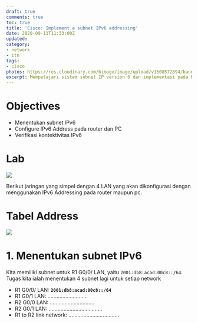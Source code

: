 ```yaml
---
draft: true
comments: true
toc: true
title: 'Cisco: Implement a subnet IPv6 addressing'
date: 2020-09-11T11:33:00Z
updated: 
category:
- network
- itn
tags:
- cisco
photos: https://res.cloudinary.com/bimagv/image/upload/v1608572894/banner/cisco-itn_qy4u8i.png
excerpt: Mempelajari sistem subnet IP version 6 dan implementasi pada Router dan PC
---
```


# **Objectives**

* Menentukan subnet IPv6
* Configure IPv6 Address pada router dan PC
* Verifikasi kontektivitas IPv6

# **Lab**

![](https://res.cloudinary.com/bimagv/image/upload/v1599781824/2020-09/2020-11-09_Jum_06_50_10_ogano1.png)

Berikut jaringan yang simpel dengan 4 LAN yang akan dikonfigurasi dengan menggunakan IPv6 Addressing pada router maupun pc.

# **Tabel Address**

![](https://res.cloudinary.com/bimagv/image/upload/v1599780606/2020-09/2020-11-09_Jum_06_26_24_t6htyx.png)

# 1. Menentukan subnet IPv6

Kita memiliki subnet untuk R1 G0/0/ LAN, yaitu `2001:db8:acad:00c8::/64`. Tugas kita ialah menentukan 4 subnet lagi untuk setiap network

* R1 G0/0/ LAN: **`2001:db8:acad:00c8::/64`**
* R1 G0/1 LAN: ...........................
* R2 G0/0 LAN: ..............................
* R2 G0/1 LAN: ....................................
* R1 to R2 link network: ..................................